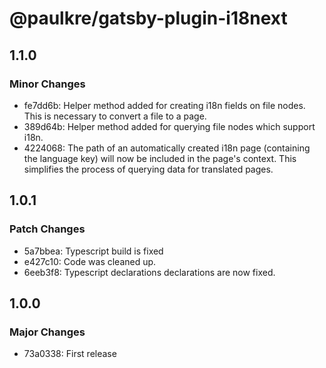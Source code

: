 # @paulkre/gatsby-plugin-i18next

## 1.1.0

### Minor Changes

- fe7dd6b: Helper method added for creating i18n fields on file nodes. This is necessary to convert a file to a page.
- 389d64b: Helper method added for querying file nodes which support i18n.
- 4224068: The path of an automatically created i18n page (containing the language key) will now be included in the page's context. This simplifies the process of querying data for translated pages.

## 1.0.1

### Patch Changes

- 5a7bbea: Typescript build is fixed
- e427c10: Code was cleaned up.
- 6eeb3f8: Typescript declarations declarations are now fixed.

## 1.0.0

### Major Changes

- 73a0338: First release

